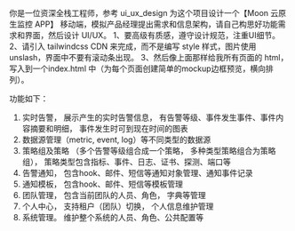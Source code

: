 你是一位资深全栈工程师，参考 ui_ux_design 为这个项目设计一个【Moon 云原生监控 APP】 移动端，模拟产品经理提出需求和信息架构，请自己构思好功能需求和界面，然后设计 UI/UX。
1、要高级有质感，遵守设计规范，注重UI细节。
2、请引入 tailwindcss CDN 来完成，而不是编写 style 样式，图片使用 unslash，界面中不要有滚动条出现。
3、然后像上面那样给我所有页面的 html，写入到一个index.html 中（为每个页面创建简单的mockup边框预览，横向排列）。

功能如下：
1. 实时告警， 展示产生的实时告警信息， 有告警等级、事件发生事件、事件内容摘要和明细， 事件发生时可到现在时间的图表
2. 数据源管理（metric, event, log）等不同类型的数据源
3. 策略组及策略 （多个告警等级组合成一个策略， 多种类型策略组合为策略组）， 策略类型包含指标、事件、日志、证书、探测、端口等
4. 告警通知， 包含hook、邮件、短信等通知对象管理、通知事件记录
5. 通知模板， 包含hook、邮件、短信等模板管理
6. 团队管理， 包含当前团队的人员、角色， 字典等管理
7. 个人中心， 支持租户（团队）切换， 个人信息维护管理
8. 系统管理。 维护整个系统的人员、角色、公共配置等
